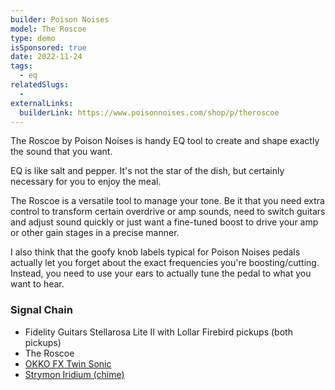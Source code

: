 ```yaml
---
builder: Poison Noises
model: The Roscoe
type: demo
isSponsored: true
date: 2022-11-24
tags:
  - eq
relatedSlugs:
  -
externalLinks:
  builderLink: https://www.poisonnoises.com/shop/p/theroscoe
---
```


The Roscoe by Poison Noises is handy EQ tool to create and shape exactly the sound that you want.

EQ is like salt and pepper. It's not the star of the dish, but certainly necessary for you to enjoy the meal.

The Roscoe is a versatile tool to manage your tone. Be it that you need extra control to transform certain overdrive or amp sounds, need to switch guitars and adjust sound quickly or just want a fine-tuned boost to drive your amp or other gain stages in a precise manner.

I also think that the goofy knob labels typical for Poison Noises pedals actually let you forget about the exact frequencies you're boosting/cutting. Instead, you need to use your ears to actually tune the pedal to what you want to hear.

### Signal Chain

- Fidelity Guitars Stellarosa Lite II with Lollar Firebird pickups (both pickups)
- The Roscoe
- [OKKO FX Twin Sonic](/demos/okko-fx-twin-sonic-mkii)
- [Strymon Iridium (chime)](/demos/strymon-iridium)
